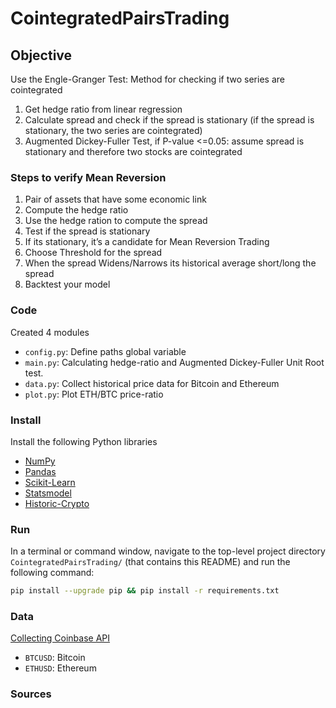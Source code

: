 # CointegratedPairsTrading

## Objective
Use the Engle-Granger Test: Method for checking if two series are cointegrated
1. Get hedge ratio from linear regression 
2. Calculate spread and check if the spread is stationary (if the spread is stationary, the two series are cointegrated)
3. Augmented Dickey-Fuller Test, if P-value <=0.05: assume spread is stationary and therefore two stocks are cointegrated


### Steps to verify Mean Reversion 
1.	Pair of assets that have some economic link
2.	Compute the hedge ratio
3.	Use the hedge ration to compute the spread
4.	Test if the spread is stationary
5.	If its stationary, it’s a candidate for Mean Reversion Trading
6.	Choose Threshold for the spread 
7.	When the spread Widens/Narrows its historical average short/long the spread
8.	Backtest your model 

### Code
Created 4 modules
- `config.py`: Define paths global variable 
- `main.py`: Calculating hedge-ratio and Augmented Dickey-Fuller Unit Root test.
- `data.py`: Collect historical price data for Bitcoin and Ethereum
- `plot.py`: Plot ETH/BTC price-ratio

### Install
Install the following Python libraries
- [NumPy](http://www.numpy.org/)
- [Pandas](http://pandas.pydata.org)
- [Scikit-Learn](https://scikit-learn.org/stable/)
- [Statsmodel](https://www.statsmodels.org/stable/index.html)
- [Historic-Crypto](https://pypi.org/project/Historic-Crypto/)


### Run
In a terminal or command window, navigate to the top-level project directory `CointegratedPairsTrading/` (that contains this README) and run the following command:
```bash
pip install --upgrade pip && pip install -r requirements.txt
``` 

### Data
[Collecting Coinbase API](https://developers.coinbase.com/)
- `BTCUSD`: Bitcoin
- `ETHUSD`: Ethereum 

### Sources
